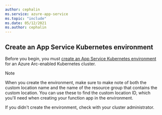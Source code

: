 ```yaml
---
author: cephalin
ms.service: azure-app-service
ms.topic: "include"
ms.date: 05/12/2021
ms.author: cephalin
---
```

## Create an App Service Kubernetes environment

Before you begin, you must [create an App Service Kubernetes environment](../articles/app-service/manage-create-arc-environment.md) for an Azure Arc-enabled Kubernetes cluster. 

> [!NOTE] 
> When you create the environment, make sure to make note of both the custom location name and the name of the resource group that contains the custom location. You can use these to find the custom location ID, which you'll need when creating your function app in the environment. 
>
> If you didn't create the environment, check with your cluster administrator.